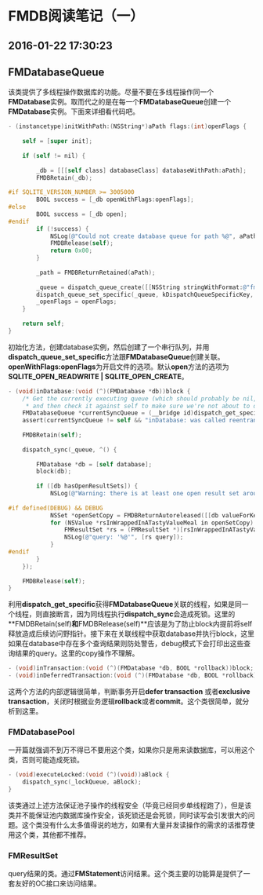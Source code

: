 # FMDB阅读笔记（一）
## 2016-01-22 17:30:23
## FMDatabaseQueue
该类提供了多线程操作数据库的功能。尽量不要在多线程操作同一个**FMDatabase**实例。取而代之的是在每一个**FMDatabaseQueue**创建一个**FMDatabase**实例。下面来详细看代码吧。

```objectivec
- (instancetype)initWithPath:(NSString*)aPath flags:(int)openFlags {
    
    self = [super init];
    
    if (self != nil) {
        
        _db = [[[self class] databaseClass] databaseWithPath:aPath];
        FMDBRetain(_db);
        
#if SQLITE_VERSION_NUMBER >= 3005000
        BOOL success = [_db openWithFlags:openFlags];
#else
        BOOL success = [_db open];
#endif
        if (!success) {
            NSLog(@"Could not create database queue for path %@", aPath);
            FMDBRelease(self);
            return 0x00;
        }
        
        _path = FMDBReturnRetained(aPath);
        
        _queue = dispatch_queue_create([[NSString stringWithFormat:@"fmdb.%@", self] UTF8String], NULL);
        dispatch_queue_set_specific(_queue, kDispatchQueueSpecificKey, (__bridge void *)self, NULL);
        _openFlags = openFlags;
    }
    
    return self;
}
```

初始化方法，创建database实例，然后创建了一个串行队列，并用**dispatch_queue_set_specific**方法跟**FMDatabaseQueue**创建关联。**openWithFlags:openFlags**为开启文件的选项。默认**open**方法的选项为**SQLITE_OPEN_READWRITE | SQLITE_OPEN_CREATE**。

```objectivec
- (void)inDatabase:(void (^)(FMDatabase *db))block {
    /* Get the currently executing queue (which should probably be nil, but in theory could be another DB queue
     * and then check it against self to make sure we're not about to deadlock. */
    FMDatabaseQueue *currentSyncQueue = (__bridge id)dispatch_get_specific(kDispatchQueueSpecificKey);
    assert(currentSyncQueue != self && "inDatabase: was called reentrantly on the same queue, which would lead to a deadlock");
    
    FMDBRetain(self);
    
    dispatch_sync(_queue, ^() {
        
        FMDatabase *db = [self database];
        block(db);
        
        if ([db hasOpenResultSets]) {
            NSLog(@"Warning: there is at least one open result set around after performing [FMDatabaseQueue inDatabase:]");
            
#if defined(DEBUG) && DEBUG
            NSSet *openSetCopy = FMDBReturnAutoreleased([[db valueForKey:@"_openResultSets"] copy]);
            for (NSValue *rsInWrappedInATastyValueMeal in openSetCopy) {
                FMResultSet *rs = (FMResultSet *)[rsInWrappedInATastyValueMeal pointerValue];
                NSLog(@"query: '%@'", [rs query]);
            }
#endif
        }
    });
    
    FMDBRelease(self);
}
```

利用**dispatch_get_specific**获得**FMDatabaseQueue**关联的线程，如果是同一个线程，则直接断言，因为同线程执行**dispatch_sync**会造成死锁。这里的**FMDBRetain(self)**和**FMDBRelease(self)**应该是为了防止block内提前将self释放造成后续访问野指针。接下来在关联线程中获取database并执行block，这里如果在database中存在多个查询结果则防处警告，debug模式下会打印出这些查询结果的query。这里的copy操作不理解。

```objectivec
- (void)inTransaction:(void (^)(FMDatabase *db, BOOL *rollback))block;
- (void)inDeferredTransaction:(void (^)(FMDatabase *db, BOOL *rollback))block;
```

这两个方法的内部逻辑很简单，判断事务开启**defer transaction** 或者**exclusive transaction**，关闭时根据业务逻辑**rollback**或者**commit**。这个类很简单，就分析到这里。

### FMDatabasePool
一开篇就强调不到万不得已不要用这个类，如果你只是用来读数据库，可以用这个类，否则可能造成死锁。

```objectivec
- (void)executeLocked:(void (^)(void))aBlock {
    dispatch_sync(_lockQueue, aBlock);
}
```

该类通过上述方法保证池子操作的线程安全（毕竟已经同步单线程跑了），但是该类并不能保证池内数据库操作安全，该死锁还是会死锁，同时读写会引发很大的问题。这个类没有什么太多值得说的地方，如果有大量并发读操作的需求的话推荐使用这个类，其他都不推荐。

### FMResultSet
query结果的类。通过**FMStatement**访问结果。这个类主要的功能算是提供了一套友好的OC接口来访问结果。


